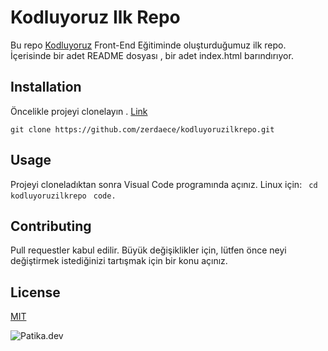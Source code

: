 # Kodluyoruz Ilk Repo
Bu repo [Kodluyoruz](https://kodluyoruz.org/) Front-End Eğitiminde oluşturduğumuz ilk repo. İçerisinde bir adet README dosyası , bir adet index.html barındırıyor.


## Installation 
Öncelikle projeyi clonelayın . [Link](https://github.com/zerdaece/kodluyoruzilkrepo.git)

` git clone https://github.com/zerdaece/kodluyoruzilkrepo.git `
## Usage 
Projeyi cloneladıktan sonra Visual Code programında açınız.
Linux için: 
` cd kodluyoruzilkrepo`
` code.`

## Contributing
 Pull requestler kabul edilir. Büyük değişiklikler için, lütfen önce neyi değiştirmek istediğinizi tartışmak için bir konu açınız.

 ## License 
 [MIT](https://choosealicense.com/licenses/mit/)
 
 ![Patika.dev](https://www.google.com/imgres?imgurl=https%3A%2F%2Fglobal-uploads.webflow.com%2F6097e0eca1e87557da031fef%2F609859a191abe5d64b17fed3_Patika%2520logo.png&tbnid=YathbpRc0XxE5M&vet=12ahUKEwiX_Z7X9Ib-AhVMtqQKHY74D-YQMygAegUIARC8AQ..i&imgrefurl=https%3A%2F%2Fwww.patika.dev%2Fpages%2Fgoogle-casual-game-dev-art-bootcampleri&docid=z67ZaOMGY7yXfM&w=706&h=708&q=patikadev&ved=2ahUKEwiX_Z7X9Ib-AhVMtqQKHY74D-YQMygAegUIARC8AQ)

